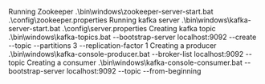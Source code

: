 Running Zookeeper
.\bin\windows\zookeeper-server-start.bat .\config\zookeeper.properties
Running kafka server
.\bin\windows\kafka-server-start.bat .\config\server.properties
Creating kafka topic
.\bin\windows\kafka-topics.bat --bootstrap-server localhost:9092 --create --topic <topic-name> --partitions 3 --replication-factor 1
Creating a producer
.\bin\windows\kafka-console-producer.bat --broker-list localhost:9092 --topic <topic-name>
Creating a consumer
.\bin\windows\kafka-console-consumer.bat --bootstrap-server localhost:9092 --topic <topic-name> --from-beginning
